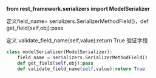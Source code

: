 **from rest_framework.serializers import ModelSerializer**

定义field_name= serializers.SerializerMethodField()，def get_field(self,obj):pass

定义 validate_field_name(self,value):return True 验证字段

```python
class modelSerializer(ModelSerializer):
    field_name = serializers.SerializerMethodField()
    def get_field(self,obj):pass
    def validate_field_name(self,value):return True
    
```



